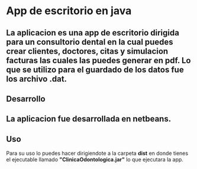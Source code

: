 # App de escritorio en java

La aplicacion es una app de escritorio dirigida para un consultorio dental en la cual puedes crear clientes, doctores, citas y simulacion facturas las cuales las puedes generar en pdf. Lo que se utilizo para el guardado de los datos fue los archivo .dat.
---
## Desarrollo
La aplicacion fue desarrollada en netbeans.
---
## Uso
Para su uso lo puedes hacer dirigiendote a la carpeta **dist** en donde tienes el ejecutable llamado **"ClinicaOdontologica.jar"** lo que ejecutara la app.
